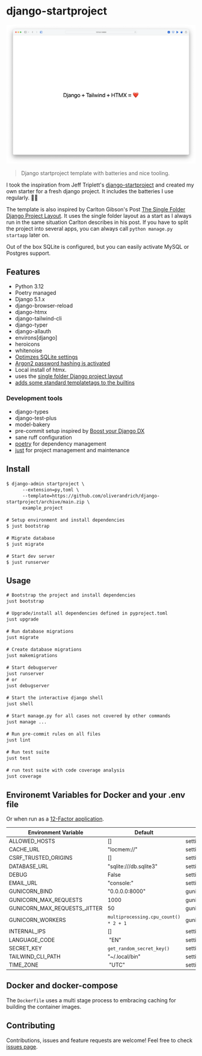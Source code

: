# django-startproject

![Screenshot of the landing page](docs/landingpage.png)

> Django startproject template with batteries and nice tooling.

I took the inspiration from Jeff Triplett's [django-startproject](https://github.com/jefftriplett/django-startproject) and created my own starter for a fresh django project. It includes the batteries I use regularly. 🤷‍♂️

The template is also inspired by Carlton Gibson's Post [The Single Folder Django Project Layout](https://noumenal.es/notes/django/single-folder-layout/). It uses the single folder layout as a start as I always run in the same situation Carlton describes in his post. If you have to split the project into several apps, you can always call `python manage.py startapp` later on.

Out of the box SQLite is configured, but you can easily activate MySQL or Postgres support.

## Features

- Python 3.12
- Poetry managed
- Django 5.1.x
- django-browser-reload
- django-htmx
- django-tailwind-cli
- django-typer
- django-allauth
- environs\[django\]
- heroicons
- whitenoise
- [Optimzes SQLite settings](https://gcollazo.com/optimal-sqlite-settings-for-django/)
- [Argon2 password hashing is activated](https://docs.djangoproject.com/en/4.1/topics/auth/passwords/)
- Local install of htmx.
- uses the [single folder Django project layout](https://noumenal.es/notes/django/single-folder-layout/)
- [adds some standard templatetags to the builtins](https://adamj.eu/tech/2023/09/15/django-move-template-tag-library-builtins/)

### Development tools

- django-types
- django-test-plus
- model-bakery
- pre-commit setup inspired by [Boost your Django DX](https://adamchainz.gumroad.com/l/byddx)
- sane ruff configuration
- [poetry](https://python-poetry.org) for dependency management
- [just](https://github.com/casey/just) for project management and maintenance

## Install

```shell
$ django-admin startproject \
      --extension=py,toml \
      --template=https://github.com/oliverandrich/django-startproject/archive/main.zip \
      example_project

# Setup environment and install dependencies
$ just bootstrap

# Migrate database
$ just migrate

# Start dev server
$ just runserver
```

## Usage

```shell
# Bootstrap the project and install dependencies
just bootstrap

# Upgrade/install all dependencies defined in pyproject.toml
just upgrade

# Run database migrations
just migrate

# Create database migrations
just makemigrations

# Start debugserver
just runserver
# or
just debugserver

# Start the interactive django shell
just shell

# Start manage.py for all cases not covered by other commands
just manage ...

# Run pre-commit rules on all files
just lint

# Run test suite
just test

# run test suite with code coverage analysis
just coverage 
```

## Environemt Variables for Docker and your .env file

Or when run as a [12-Factor application](https://12factor.net).

| Environment Variable         | Default                               | Location         |
| ---------------------------- | ------------------------------------- | ---------------- |
| ALLOWED_HOSTS                | []                                    | settings.py      |
| CACHE_URL                    | "locmem://"                           | settings.py      |
| CSRF_TRUSTED_ORIGINS         | []                                    | settings.py      |
| DATABASE_URL                 | "sqlite:///db.sqlite3"                | settings.py      |
| DEBUG                        | False                                 | settings.py      |
| EMAIL_URL                    | "console:"                            | settings.py      |
| GUNICORN_BIND                | "0.0.0.0:8000"                        | gunicorn.conf.py |
| GUNICORN_MAX_REQUESTS        | 1000                                  | gunicorn.conf.py |
| GUNICORN_MAX_REQUESTS_JITTER | 50                                    | gunicorn.conf.py |
| GUNICORN_WORKERS             | `multiprocessing.cpu_count() * 2 + 1` | gunicorn.conf.py |
| INTERNAL_IPS                 | []                                    | settings.py      |
| LANGUAGE_CODE                | "EN"                                  | settings.py      |
| SECRET_KEY                   | `get_random_secret_key()`             | settings.py      |
| TAILWIND_CLI_PATH            | "~/.local/bin"                        | settings.py      |
| TIME_ZONE                    | "UTC"                                 | settings.py      |

## Docker and docker-compose

The `Dockerfile` uses a multi stage process to embracing caching for building the container images.

## Contributing

Contributions, issues and feature requests are welcome!
Feel free to check [issues page](https://github.com/oliverandrich/django-startproject/issues).
